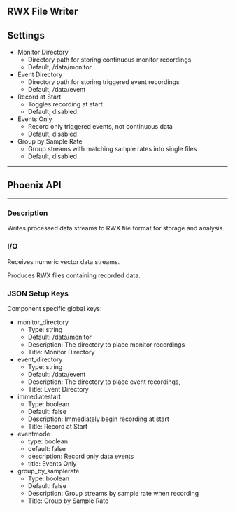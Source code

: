 ## RWX File Writer
## Settings

- Monitor Directory
	- Directory path for storing continuous monitor recordings
	- Default, /data/monitor
- Event Directory
  - Directory path for storing triggered event recordings
  - Default, /data/event
- Record at Start
  - Toggles recording at start
  - Default, disabled
- Events Only
  - Record only triggered events, not continuous data
  - Default, disabled
- Group by Sample Rate
  - Group streams with matching sample rates into single files
  - Default, disabled
___
## Phoenix API
___
### Description

Writes processed data streams to RWX file format for storage and analysis.

### I/O

Receives numeric vector data streams.

Produces RWX files containing recorded data.

### JSON Setup Keys

Component specific global keys:
- monitor_directory
  - Type: string
  - Default: /data/monitor
  - Description: The directory to place monitor recordings
  - Title: Monitor Directory
- event_directory
  - Type: string
  - Default: /data/event
  - Description: The directory to place event recordings,
  - Title: Event Directory
- immediatestart
  - Type: boolean
  - Default: false
  - Description: Immediately begin recording at start
  - Title: Record at Start
- eventmode
  - type: boolean
  - default: false
  - description: Record only data events
  - title: Events Only
- group_by_samplerate
  - Type: boolean
  - Default: false
  - Description: Group streams by sample rate when recording
  - Title: Group by Sample Rate
